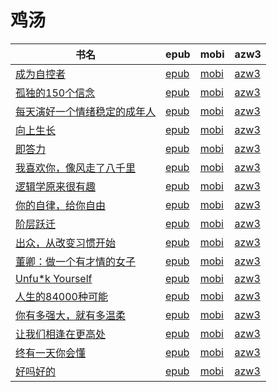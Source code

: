 # 鸡汤

| 书名 | epub | mobi | azw3 |
| --- | --- | --- | --- |
| [成为自控者](http://ct.dalanmei.com/f/31084289-571732215-9172d2) | [epub](http://ct.dalanmei.com/f/31084289-571732215-9172d2) | [mobi](http://ct.dalanmei.com/f/31084289-572017851-61bcc0) | [azw3](http://ct.dalanmei.com/f/31084289-572083574-e19a5b) |
| [孤独的150个信念](http://ct.dalanmei.com/f/31084289-571727962-9d7331) | [epub](http://ct.dalanmei.com/f/31084289-571727962-9d7331) | [mobi](http://ct.dalanmei.com/f/31084289-572090339-0a9220) | [azw3](http://ct.dalanmei.com/f/31084289-572113693-5fca34) |
| [每天演好一个情绪稳定的成年人](http://ct.dalanmei.com/f/31084289-571726678-5dded2) | [epub](http://ct.dalanmei.com/f/31084289-571726678-5dded2) | [mobi](http://ct.dalanmei.com/f/31084289-572107686-e4dbe2) | [azw3](http://ct.dalanmei.com/f/31084289-572115362-c2fba9) |
| [向上生长](http://ct.dalanmei.com/f/31084289-571723505-6b096d) | [epub](http://ct.dalanmei.com/f/31084289-571723505-6b096d) | [mobi](http://ct.dalanmei.com/f/31084289-572112561-e9f74a) | [azw3](http://ct.dalanmei.com/f/31084289-572116606-72549d) |
| [即答力](http://ct.dalanmei.com/f/31084289-571713538-6874a6) | [epub](http://ct.dalanmei.com/f/31084289-571713538-6874a6) | [mobi](http://ct.dalanmei.com/f/31084289-572114357-926ce9) | [azw3](http://ct.dalanmei.com/f/31084289-572129052-91597d) |
| [我喜欢你，像风走了八千里](http://ct.dalanmei.com/f/31084289-571705788-330190) | [epub](http://ct.dalanmei.com/f/31084289-571705788-330190) | [mobi](http://ct.dalanmei.com/f/31084289-572115633-fdf0ac) | [azw3](http://ct.dalanmei.com/f/31084289-572139111-771b36) |
| [逻辑学原来很有趣](http://ct.dalanmei.com/f/31084289-571662451-356cc8) | [epub](http://ct.dalanmei.com/f/31084289-571662451-356cc8) | [mobi](http://ct.dalanmei.com/f/31084289-572116772-83b8cf) | [azw3](http://ct.dalanmei.com/f/31084289-572177024-ea7817) |
| [你的自律，给你自由](http://ct.dalanmei.com/f/31084289-571658574-9ad2f2) | [epub](http://ct.dalanmei.com/f/31084289-571658574-9ad2f2) | [mobi](http://ct.dalanmei.com/f/31084289-572116890-27192f) | [azw3](http://ct.dalanmei.com/f/31084289-572177979-c2a358) |
| [阶层跃迁](http://ct.dalanmei.com/f/31084289-571652800-fa7dd5) | [epub](http://ct.dalanmei.com/f/31084289-571652800-fa7dd5) | [mobi](http://ct.dalanmei.com/f/31084289-572117473-611aaf) | [azw3](http://ct.dalanmei.com/f/31084289-572179920-55f080) |
| [出众，从改变习惯开始](http://ct.dalanmei.com/f/31084289-571651872-2a539a) | [epub](http://ct.dalanmei.com/f/31084289-571651872-2a539a) | [mobi](http://ct.dalanmei.com/f/31084289-572119979-285edf) | [azw3](http://ct.dalanmei.com/f/31084289-572180050-a92f84) |
| [董卿：做一个有才情的女子](http://ct.dalanmei.com/f/31084289-571549936-6bfddc) | [epub](http://ct.dalanmei.com/f/31084289-571549936-6bfddc) | [mobi](http://ct.dalanmei.com/f/31084289-571838353-9a5c69) | [azw3](http://ct.dalanmei.com/f/31084289-572200609-a88f6e) |
| [Unfu*k Yourself](http://ct.dalanmei.com/f/31084289-571551595-ec7277) | [epub](http://ct.dalanmei.com/f/31084289-571551595-ec7277) | [mobi](http://ct.dalanmei.com/f/31084289-571876637-4d709a) | [azw3](http://ct.dalanmei.com/f/31084289-572202253-bcae91) |
| [人生的84000种可能](http://ct.dalanmei.com/f/31084289-571613454-7e73ca) | [epub](http://ct.dalanmei.com/f/31084289-571613454-7e73ca) | [mobi](http://ct.dalanmei.com/f/31084289-571733520-acf0ac) | [azw3](http://ct.dalanmei.com/f/31084289-571913109-2f6119) |
| [你有多强大，就有多温柔](http://ct.dalanmei.com/f/31084289-571521822-0453a5) | [epub](http://ct.dalanmei.com/f/31084289-571521822-0453a5) | [mobi](http://ct.dalanmei.com/f/31084289-571778784-5c9b7b) | [azw3](http://ct.dalanmei.com/f/31084289-571925187-ec332c) |
| [让我们相逢在更高处](http://ct.dalanmei.com/f/31084289-571538052-c2d60f) | [epub](http://ct.dalanmei.com/f/31084289-571538052-c2d60f) | [mobi](http://ct.dalanmei.com/f/31084289-571806299-f9c14e) | [azw3](http://ct.dalanmei.com/f/31084289-571991637-fa3ef8) |
| [终有一天你会懂](http://ct.dalanmei.com/f/31084289-571551349-47f313) | [epub](http://ct.dalanmei.com/f/31084289-571551349-47f313) | [mobi](http://ct.dalanmei.com/f/31084289-571865911-4193e6) | [azw3](http://ct.dalanmei.com/f/31084289-572068190-6365c1) |
| [好吗好的](http://ct.dalanmei.com/f/31084289-571453442-d2ad93) | [epub](http://ct.dalanmei.com/f/31084289-571453442-d2ad93) | [mobi](http://ct.dalanmei.com/f/31084289-571787109-4b66d6) | [azw3](http://ct.dalanmei.com/f/31084289-571886418-69fe08) |
